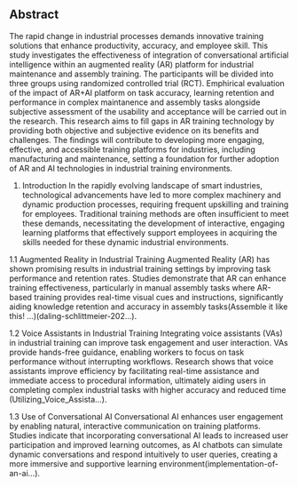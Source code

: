 ## Abstract

The rapid change in industrial processes demands innovative training solutions that enhance productivity, accuracy, and employee skill. This study investigates the effectiveness of integration of conversational artificial intelligence within an augmented reality (AR) platform for industrial maintenance and assembly training. The participants will be divided into three groups using randomized controlled trial (RCT). Emphirical evaluation of the impact of AR+AI platform on task accuracy, learning retention and performance in complex maintanence and assembly tasks alongside subjective assessment of the usability and acceptance will be carried out in the research. This research aims to fill gaps in AR training technology by providing both objective and subjective evidence on its benefits and challenges. The findings will contribute to developing more engaging, effective, and accessible training platforms for industries, including manufacturing and maintenance, setting a foundation for further adoption of AR and AI technologies in industrial training environments.

1. Introduction
   In the rapidly evolving landscape of smart industries, technological advancements have led to more complex machinery and dynamic production processes, requiring frequent upskilling and training for employees. Traditional training methods are often insufficient to meet these demands, necessitating the development of interactive, engaging learning platforms that effectively support employees in acquiring the skills needed for these dynamic industrial environments.

1.1 Augmented Reality in Industrial Training
Augmented Reality (AR) has shown promising results in industrial training settings by improving task performance and retention rates. Studies demonstrate that AR can enhance training effectiveness, particularly in manual assembly tasks where AR-based training provides real-time visual cues and instructions, significantly aiding knowledge retention and accuracy in assembly tasks​(Assemble it like this! …)​(daling-schlittmeier-202…).

1.2 Voice Assistants in Industrial Training
Integrating voice assistants (VAs) in industrial training can improve task engagement and user interaction. VAs provide hands-free guidance, enabling workers to focus on task performance without interrupting workflows. Research shows that voice assistants improve efficiency by facilitating real-time assistance and immediate access to procedural information, ultimately aiding users in completing complex industrial tasks with higher accuracy and reduced time​(Utilizing_Voice_Assista…).

1.3 Use of Conversational AI
Conversational AI enhances user engagement by enabling natural, interactive communication on training platforms. Studies indicate that incorporating conversational AI leads to increased user participation and improved learning outcomes, as AI chatbots can simulate dynamic conversations and respond intuitively to user queries, creating a more immersive and supportive learning environment​(implementation-of-an-ai…).
